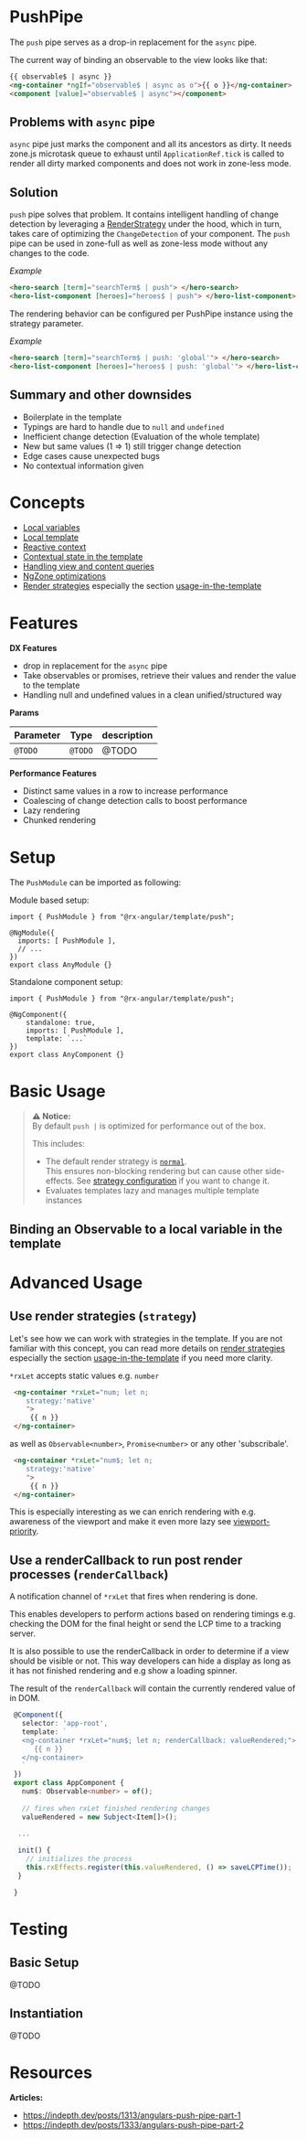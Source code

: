 # PushPipe

The `push` pipe serves as a drop-in replacement for the `async` pipe.

The current way of binding an observable to the view looks like that:

```html
{{ observable$ | async }}
<ng-container *ngIf="observable$ | async as o">{{ o }}</ng-container>
<component [value]="observable$ | async"></component>
```

## Problems with `async` pipe

`async` pipe just marks the component and all its ancestors as dirty.
It needs zone.js microtask queue to exhaust until `ApplicationRef.tick` is called to render all dirty marked
components and does not work in zone-less mode.

## Solution

`push` pipe solves that problem. It contains intelligent handling of change detection by leveraging a [RenderStrategy](https://github.com/rx-angular/rx-angular/tree/main/libs/cdk/render-strategies/README.md) under the hood, which in turn, takes care of optimizing the `ChangeDetection` of your component. The `push` pipe can be used in zone-full as well as zone-less mode without any changes to the code.

_Example_

```html
<hero-search [term]="searchTerm$ | push"> </hero-search>
<hero-list-component [heroes]="heroes$ | push"> </hero-list-component>
```

The rendering behavior can be configured per PushPipe instance using the strategy parameter.

_Example_

```html
<hero-search [term]="searchTerm$ | push: 'global'"> </hero-search>
<hero-list-component [heroes]="heroes$ | push: 'global'"> </hero-list-component>
```


## Summary and other downsides

- Boilerplate in the template
- Typings are hard to handle due to `null` and `undefined`
- Inefficient change detection (Evaluation of the whole template)
- New but same values (1 => 1) still trigger change detection
- Edge cases cause unexpected bugs
- No contextual information given


# Concepts

- [Local variables](https://github.com/rx-angular/rx-angular/blob/main/libs/cdk/render-strategies/docs/concepts/local-variables.md) 
- [Local template]()
- [Reactive context](https://github.com/rx-angular/rx-angular/blob/main/libs/cdk/render-strategies/docs/concepts/reactive-context.md)
- [Contextual state in the template](https://github.com/rx-angular/rx-angular/blob/main/libs/cdk/render-strategies/docs/concepts/contextual-state-in-the-template.md)
- [Handling view and content queries](https://github.com/rx-angular/rx-angular/blob/main/libs/cdk/render-strategies/docs/concepts/handling-view-and-content-queries.md)
- [NgZone optimizations](https://github.com/rx-angular/rx-angular/blob/main/libs/cdk/render-strategies/docs/concepts/ngzone-optimizations.md)
- [Render strategies](https://github.com/rx-angular/rx-angular/blob/main/libs/cdk/render-strategies/docs/README.md) especially the section [usage-in-the-template](https://github.com/rx-angular/rx-angular/blob/main/libs/cdk/render-strategies/docs/README.md#usage-in-the-template)

# Features

**DX Features**

- drop in replacement for the `async` pipe
- Take observables or promises, retrieve their values and render the value to the template
- Handling null and undefined values in a clean unified/structured way

**Params**

| Parameter        | Type                                                               | description                                                                                                                                                                                             |
|------------------|--------------------------------------------------------------------|---------------------------------------------------------------------------------------------------------------------------------------------------------------------------------------------------------|
| `@TODO`     | `@TODO`                                    | @TODO                                                                                                                                                                |

**Performance Features**
- Distinct same values in a row to increase performance
- Coalescing of change detection calls to boost performance
- Lazy rendering
- Chunked rendering

# Setup

The `PushModule` can be imported as following:

Module based setup:
```
import { PushModule } from "@rx-angular/template/push";

@NgModule({
  imports: [ PushModule ],
  // ...
})
export class AnyModule {}
```

Standalone component setup:
```
import { PushModule } from "@rx-angular/template/push";

@NgComponent({
    standalone: true,
    imports: [ PushModule ],
    template: `...`
})
export class AnyComponent {}
```

# Basic Usage

> **⚠ Notice:**  
> By default `push |` is optimized for performance out of the box.
> 
> This includes:
> - The default render strategy is [`normal`](https://github.com/rx-angular/rx-angular/blob/main/libs/cdk/render-stractgies/src/docs/README.md).  
>   This ensures non-blocking rendering but can cause other side-effects. See [strategy configuration](https://github.com/rx-angular/rx-angular/blob/main/libs/cdk/render-stractgies/src/docs/README.md#Default-configuration) if you want to change it. 
> - Evaluates templates lazy and manages multiple template instances

## Binding an Observable to a local variable in the template

# Advanced Usage

 ## Use render strategies (`strategy`)
 
 Let's see how we can work with strategies in the template.
 If you are not familiar with this concept, you can read more details on [render strategies](https://github.com/rx-angular/rx-angular/blob/main/libs/cdk/render-strategies/docs/README.md) especially the section [usage-in-the-template](https://github.com/rx-angular/rx-angular/blob/main/libs/cdk/render-strategies/docs/README.md#usage-in-the-template) if you need more clarity. 

`*rxLet` accepts static values e.g. `number`   
 
```html
 <ng-container *rxLet="num; let n;
    strategy:'native'
    ">
     {{ n }}    
 </ng-container>
 ```

as well as `Observable<number>`, `Promise<number>` or any other 'subscribale'.

```html
 <ng-container *rxLet="num$; let n;
    strategy:'native'
    ">
     {{ n }}    
 </ng-container>
 ```

This is especially interesting as we can enrich rendering with e.g. awareness of the viewport and make it even more lazy see [viewport-priority]().

## Use a renderCallback to run post render processes (`renderCallback`)

 A notification channel of `*rxLet` that fires when rendering is done.
 
 This enables developers to perform actions based on rendering timings e.g. checking the DOM for the final height or send the LCP time to a tracking server.
 
 It is also possible to use the renderCallback in order to determine if a view should be visible or not. 
 This way developers can hide a display as long as it has not finished rendering and e.g show a loading spinner.

 The result of the `renderCallback` will contain the currently rendered value of in DOM.

```typescript
 @Component({
   selector: 'app-root',
   template: `
   <ng-container *rxLet="num$; let n; renderCallback: valueRendered;">
      {{ n }}
   </ng-container>
   `
 })
 export class AppComponent {
   num$: Observable<number> = of();
  
   // fires when rxLet finished rendering changes
   valueRendered = new Subject<Item[]>();

  ...
  
  init() {
    // initializes the process 
    this.rxEffects.register(this.valueRendered, () => saveLCPTime());
  }

 }
```

# Testing

## Basic Setup
@TODO
           
## Instantiation
@TODO

# Resources

**Articles:**  

- https://indepth.dev/posts/1313/angulars-push-pipe-part-1
- https://indepth.dev/posts/1333/angulars-push-pipe-part-2
